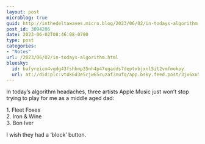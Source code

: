 ```yaml
---
layout: post
microblog: true
guid: http://inthedeltawaves.micro.blog/2023/06/02/in-todays-algorithm.html
post_id: 3094286
date: 2023-06-02T08:46:08-0700
type: post
categories:
- "Notes"
url: /2023/06/02/in-todays-algorithm.html
bluesky:
  id: bafyreicm4vgdg43fshbnp35nh4p47egadds7deptxbjxnl5it2vmfmokoy
  url: at://did:plc:vt4k6d3e5rjw65cuzaf3nufq/app.bsky.feed.post/3jx6xu5gjjc26
---
```

<p>In today’s algorithm headaches, three artists Apple Music just won’t stop trying to play for me as a middle aged dad:</p><p>1. Fleet Foxes<br />2. Iron &amp; Wine<br />3. Bon Iver</p><p>I wish they had a ‘block’ button.
